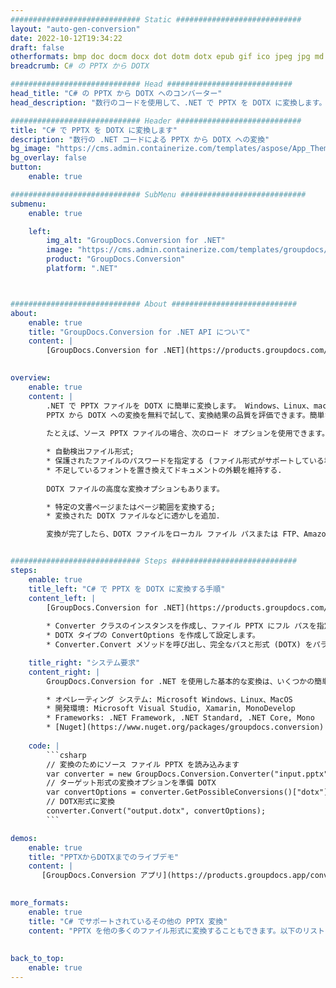 ```yaml
---
############################# Static ############################
layout: "auto-gen-conversion"
date: 2022-10-12T19:34:22
draft: false
otherformats: bmp doc docm docx dot dotm dotx epub gif ico jpeg jpg md odt ott pdf png psd rtf tex tif tiff txt xps
breadcrumb: C# の PPTX から DOTX

############################# Head ############################
head_title: "C# の PPTX から DOTX へのコンバーター"
head_description: "数行のコードを使用して、.NET で PPTX を DOTX に変換します。 GroupDocs ドキュメント変換 API を使用して、160 を超えるファイル形式を変換します。"

############################# Header ############################
title: "C# で PPTX を DOTX に変換します"
description: "数行の .NET コードによる PPTX から DOTX への変換"
bg_image: "https://cms.admin.containerize.com/templates/aspose/App_Themes/V3/images/bg/header1.png"
bg_overlay: false
button:
    enable: true

############################# SubMenu ############################
submenu:
    enable: true

    left:
        img_alt: "GroupDocs.Conversion for .NET"
        image: "https://cms.admin.containerize.com/templates/groupdocs/images/product-logos/90x90-noborder/groupdocs-conversion-net.png"
        product: "GroupDocs.Conversion"
        platform: ".NET"



############################# About ############################
about:
    enable: true
    title: "GroupDocs.Conversion for .NET API について"
    content: |
        [GroupDocs.Conversion for .NET](https://products.groupdocs.com/conversion/net/) を使用して、Microsoft Word、Excel、PowerPoint、PDF、Visio、およびその他の形式を変換できます。 GroupDocs.Conversion は、高いパフォーマンスが要求されるバックエンドおよび内部システムに適したスタンドアロン API です。 Microsoft や Open Office などのソフトウェアには依存しません。
    

overview:
    enable: true
    content: |
        .NET で PPTX ファイルを DOTX に簡単に変換します。 Windows、Linux、macOS など、任意のプラットフォームで C# コード行を 2 行だけ使用できます。
        PPTX から DOTX への変換を無料で試して、変換結果の品質を評価できます。簡単なファイル変換のシナリオに加えて、ソース PPTX ファイルをロードし、出力 DOTX 結果を保存するためのより高度なオプションを試すことができます。 
        
        たとえば、ソース PPTX ファイルの場合、次のロード オプションを使用できます。

        * 自動検出ファイル形式;
        * 保護されたファイルのパスワードを指定する (ファイル形式がサポートしている場合);
        * 不足しているフォントを置き換えてドキュメントの外観を維持する.
        
        DOTX ファイルの高度な変換オプションもあります。

        * 特定の文書ページまたはページ範囲を変換する;
        * 変換された DOTX ファイルなどに透かしを追加.

        変換が完了したら、DOTX ファイルをローカル ファイル パスまたは FTP、Amazon S3、Google Drive、Dropbox などのサードパーティ ストレージに保存できます。注意してください - PPTX を {{ に変換するにはTO}} MS Office、Open Office、Adobe Acrobat Reader などの追加のソフトウェアをインストールする必要はありません。


############################# Steps ############################
steps:
    enable: true
    title_left: "C# で PPTX を DOTX に変換する手順"
    content_left: |
        [GroupDocs.Conversion for .NET](https://products.groupdocs.com/conversion/net/) を使用すると、開発者は数行のコードで PPTX ファイルを DOTX に簡単に変換できます。
        
        * Converter クラスのインスタンスを作成し、ファイル PPTX にフル パスを指定します。
        * DOTX タイプの ConvertOptions を作成して設定します。
        * Converter.Convert メソッドを呼び出し、完全なパスと形式 (DOTX) をパラメーターとして渡します。

    title_right: "システム要求"
    content_right: |
        GroupDocs.Conversion for .NET を使用した基本的な変換は、いくつかの簡単な手順で実行できます。当社の API は、すべての主要なプラットフォームとオペレーティング システムでサポートされています。以下のコードを実行する前に、システムに次の前提条件がインストールされていることを確認してください。

        * オペレーティング システム: Microsoft Windows、Linux、MacOS
        * 開発環境: Microsoft Visual Studio, Xamarin, MonoDevelop
        * Frameworks: .NET Framework, .NET Standard, .NET Core, Mono
        * [Nuget](https://www.nuget.org/packages/groupdocs.conversion) から最新の GroupDocs.Conversion for .NET を取得します
         
    code: |
        ```csharp    
        // 変換のためにソース ファイル PPTX を読み込みます
        var converter = new GroupDocs.Conversion.Converter("input.pptx");
        // ターゲット形式の変換オプションを準備 DOTX
        var convertOptions = converter.GetPossibleConversions()["dotx"].ConvertOptions;
        // DOTX形式に変換
        converter.Convert("output.dotx", convertOptions);
        ```

demos:
    enable: true
    title: "PPTXからDOTXまでのライブデモ"
    content: |
       [GroupDocs.Conversion アプリ](https://products.groupdocs.app/conversion/family) Web サイトにアクセスして、今すぐ PPTX を DOTX に変換してください。オンラインデモには次の利点があります
          

more_formats:
    enable: true
    title: "C# でサポートされているその他の PPTX 変換"
    content: "PPTX を他の多くのファイル形式に変換することもできます。以下のリストをご覧ください。"
       
       
back_to_top:
    enable: true
---
```

